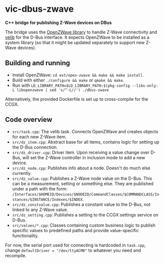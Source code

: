# vic-dbus-zwave
**C++ bridge for publishing Z-Wave devices on DBus**

The bridge uses the [OpenZWave library](https://github.com/OpenZWave/open-zwave)
to handle Z-Wave connectivity and [velib](https://github.com/victronenergy/velib)
for the D-Bus interface. It expects OpenZWave to be installed as a system
library (so that it might be updated separately to support new Z-Wave devices).

## Building and running
 - Install OpenZWave: `cd ext/open-zwave && make && make install`.
 - Build with either `./configure && make` or `qmake && make`.
 - Run with `LD_LIBRARY_PATH=$LD_LIBRARY_PATH:$(pkg-config --libs-only-L libopenzwave | sed 's/^-L//') ./dbus-zwave`

Alternatively, the provided Dockerfile is set up to cross-compile for the CCGX.

## Code overview
 - `src/task.cpp`: The velib task. Connects OpenZWave and creates objects for
   each new Z-Wave item.
 - `src/dz_item.cpp`: Abstract base for all items, contains logic for setting
   up the D-Bus connection.
 - `src/dz_driver.cpp`: Driver item. Upon receiving a value change over D-Bus,
   will set the Z-Wave controller in inclusion mode to add a new device.
 - `src/dz_node.cpp`: Publishes info about a node. Doesn't do much else currently.
 - `src/dz_value.cpp`: Publishes a Z-Wave node value on the D-Bus. This can be
   a measurement, setting or something else. They are published under a path
   with the form:
   `/Interfaces/$HOMEID/Devices/$NODEID/CommandClasses/$COMMANDCLASS/Instances/$INSTANCE/Indexes/$INDEX`.
 - `src/dz_constvalue.cpp`: Publishes a constant value to the D-Bus, not linked
   to any Z-Wave value.
 - `src/dz_setting.cpp`: Publishes a setting to the CCGX settings service on
   D-Bus.
 - `src/values/*.cpp`: Classes containing custom business logic to publish
  specific values to predefined paths and provide value-specific functionality.

For now, the serial port used for connecting is hardcoded in `task.cpp`, change
`defaultDriver = "/dev/ttyACM0"` to whatever you need and recompile.
